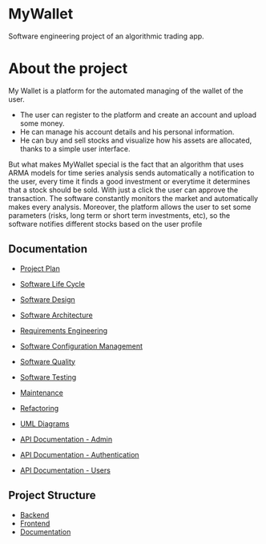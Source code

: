 
# MyWallet
Software engineering project of an algorithmic trading app.
# About the project
My Wallet is a platform for the automated managing of the wallet of the user.
- The user can  register to the platform and create an account and upload some money. 
- He can manage his account details and his personal information.
- He can buy and sell stocks and visualize how his assets are allocated, thanks to a simple user interface. 


But what makes MyWallet special is the fact that an algorithm that uses ARMA models for time series analysis sends automatically a notification to the user, every time it finds a good investment or everytime it determines that a stock should be sold. With just a click the user can approve the transaction.
The software constantly monitors the market and automatically makes every analysis. Moreover, the platform allows the user to set some parameters (risks, long term or short term investments, etc), so the software notifies different stocks based on the user profile

## Documentation

- [Project Plan](./documentation/ProjectPlan.md)
- [Software Life Cycle](./documentation/Software%20life%20cycle/readme.md)
- [Software Design](./documentation/Software%20Design/readme.md)  
- [Software Architecture](./documentation/Software%20Architecture/readme.md) 


- [Requirements Engineering](./documentation/Requirements%20Engineering/readme.md) 
- [Software Configuration Management](./documentation/Software%20Configuration%20Management/readme.md) 
- [Software Quality](./documentation/Software%20Quality/readme.md) 
- [Software Testing](./documentation/Software%20Testing/readme.md) 
- [Maintenance](./documentation/Maintenance/readme.md) 
- [Refactoring](./documentation/Refactoring/readme.md) 

- [UML Diagrams](./documentation/UML%20diagrams/PDF/)
- [API Documentation - Admin](./documentation/api/Admin.md) 
- [API Documentation - Authentication](./documentation/api/Auth.md)
- [API Documentation - Users](./documentation/api/Users.md) 

## Project Structure

- [Backend](./backend/README.md)
- [Frontend](./frontend/README.md)
- [Documentation](./documentation/README.md)


